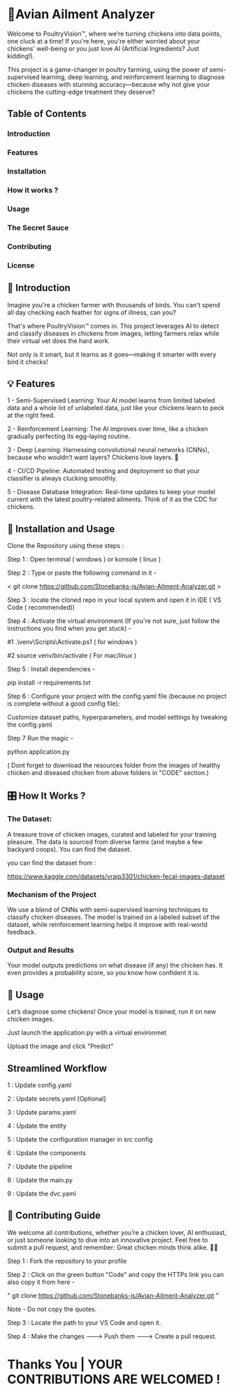 
# 🐔Avian Ailment Analyzer

Welcome to PoultryVision™, where we’re turning chickens into data points, one cluck at a time! If you're here, you're either worried about your chickens' well-being or you just love AI (Artificial Ingredients? Just kidding!).

 This project is a game-changer in poultry farming, using the power of semi-supervised learning, deep learning, and reinforcement learning to diagnose chicken diseases with stunning accuracy—because why not give your chickens the cutting-edge treatment they deserve?




## Table of Contents

### Introduction
### Features
### Installation
### How it works ?
### Usage
### The Secret Sauce
### Contributing
### License

## 🐔 Introduction

Imagine you're a chicken farmer with thousands of birds. You can't spend all day checking each feather for signs of illness, can you?

That's where PoultryVision™ comes in. This project leverages AI to detect and classify diseases in chickens from images, letting farmers relax while their virtual vet does the hard work.

Not only is it smart, but it learns as it goes—making it smarter with every bird it checks!
## 💡 Features

1 - Semi-Supervised Learning: Your AI model learns from limited labeled data and a whole lot of unlabeled data, just like your chickens learn to peck at the right feed.

2 - Reinforcement Learning: The AI improves over time, like a chicken gradually perfecting its egg-laying routine.

3 - Deep Learning: Harnessing convolutional neural networks (CNNs), because who wouldn’t want layers? Chickens love layers. 🥚

4 - CI/CD Pipeline: Automated testing and deployment so that your classifier is always clucking smoothly.

5 - Disease Database Integration: Real-time updates to keep your model current with the latest poultry-related ailments. Think of it as the CDC for chickens.
## 🚀 Installation and Usage

Clone the Repository using these steps :

Step 1 : Open terminal ( windows ) or konsole ( linux )

Step 2 : Type or paste the following command in it - 

 < git clone https://github.com/Stonebanks-js/Avian-Ailment-Analyzer.git >

 Step 3 : locate the cloned repo in your local system and open it in IDE ( VS Code ( recommended))

 Step 4 : Activate the virtual environment (If you're not sure, just follow the instructions you find when you get stuck) - 

#1  .\venv\Scripts\Activate.ps1  ( for windows )

#2   source venv/bin/activate  ( For mac/linux )

Step 5 : Install dependencies -

pip install -r requirements.txt

Step 6 : Configure your project with the config.yaml file (because no project is complete without a good config file):

Customize dataset paths, hyperparameters, and model settings by tweaking the config.yaml

Step 7 Run the magic -

python application.py

( Dont forget to download the resources folder from the images of healthy chicken and diseased chicken from above folders in "CODE" section.)

## 🎛️ How It Works ?

### The Dataset: 
A treasure trove of chicken images, curated and labeled for your training pleasure. The data is sourced from diverse farms (and maybe a few backyard coops). You can find the dataset. 

you can find the dataset from :

https://www.kaggle.com/datasets/vrajp3301/chicken-fecal-images-dataset

### Mechanism of the Project

We use a blend of CNNs with semi-supervised learning techniques to classify chicken diseases. The model is trained on a labeled subset of the dataset, while reinforcement learning helps it improve with real-world feedback.

### Output and Results

Your model outputs predictions on what disease (if any) the chicken has. It even provides a probability score, so you know how confident it is.





## 🐤 Usage

Let’s diagnose some chickens! Once your model is trained, run it on new chicken images.

Just launch the application.py with a virtual environmet 

Upload the image and click "Predict"


## Streamlined Workflow

1 : Update config.yaml

2 : Update secrets.yaml [Optional]

3 : Update params.yaml

4 : Update the entity

5 : Update the configuration manager in src config

6 : Update the components

7 : Update the pipeline

8 : Update the main.py

9 : Update the dvc.yaml


## 🤝 Contributing Guide

We welcome all contributions, whether you’re a chicken lover, AI enthusiast, or just someone looking to dive into an innovative project. Feel free to submit a pull request, and remember: Great chicken minds think alike. 🧠🐔

Step 1 : Fork the repository to your profile

Step 2 : Click on the green button "Code" and copy the HTTPs link you can also copy it from here - 

" git clone https://github.com/Stonebanks-js/Avian-Ailment-Analyzer.git "

Note - Do not copy the quotes. 

Step 3 : Locate the path to your VS Code and open it. 

Step 4 : Make the changes ---> Push them ---> Create a pull request.




# Thanks You | YOUR CONTRIBUTIONS ARE WELCOMED !